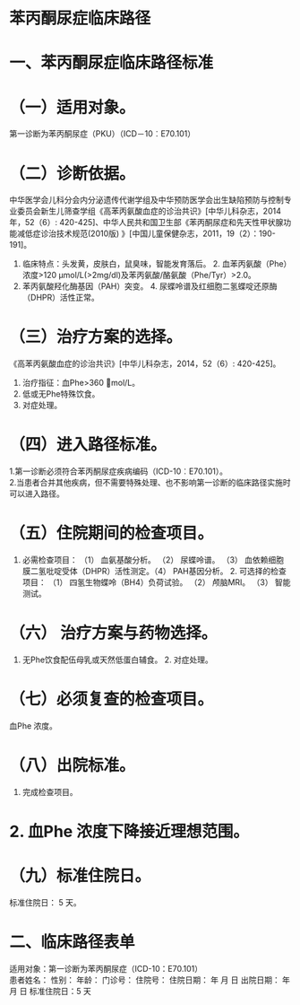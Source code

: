 # 苯丙酮尿症临床路径  
# 一、苯丙酮尿症临床路径标准  
#     （一）适用对象。  
第一诊断为苯丙酮尿症（PKU）（ICD－10︰E70.101）  
# （二）诊断依据。  
中华医学会儿科分会内分泌遗传代谢学组及中华预防医学会出生缺陷预防与控制专业委员会新生儿筛查学组《高苯丙氨酸血症的诊治共识》[中华儿科杂志，2014年，52（6）: 420-425]、中华人民共和国卫生部《苯丙酮尿症和先天性甲状腺功能减低症诊治技术规范(2010版) 》[中国儿童保健杂志，2011，19（2）：190-191]。  
1. 临床特点：头发黄，皮肤白，鼠臭味，智能发育落后。 2. 血苯丙氨酸（Phe）浓度>120 μmol/L(>2mg/dl)及苯丙氨酸/酪氨酸（Phe/Tyr）>2.0。  
3. 苯丙氨酸羟化酶基因（PAH）突变。 4. 尿蝶呤谱及红细胞二氢蝶啶还原酶（DHPR）活性正常。  
# （三）治疗方案的选择。  
《高苯丙氨酸血症的诊治共识》[中华儿科杂志，2014，52（6）: 420-425]。  
1. 治疗指征：血Phe>360 mol/L。  
2. 低或无Phe特殊饮食。  
3. 对症处理。  
# （四）进入路径标准。  
1.第一诊断必须符合苯丙酮尿症疾病编码（ICD-10︰E70.101）。  
2.当患者合并其他疾病，但不需要特殊处理、也不影响第一诊断的临床路径实施时可以进入路径。  
# （五）住院期间的检查项目。  
1.  必需检查项目： （1） 血氨基酸分析。 （2）  尿蝶呤谱。 （3）  血依赖细胞膜二氢吡啶受体（DHPR）活性测定。（4） PAH基因分析。 2. 可选择的检查项目： （1） 四氢生物蝶呤（BH4）负荷试验。 （2） 颅脑MRI。 （3） 智能测试。  
# （六） 治疗方案与药物选择。  
1. 无Phe饮食配伍母乳或天然低蛋白辅食。 2. 对症处理。  
# （七）必须复查的检查项目。  
血Phe 浓度。  
# （八）出院标准。  
1. 完成检查项目。  
# 2. 血Phe 浓度下降接近理想范围。  
# （九）标准住院日。  
标准住院日： 5 天。  
# 二、临床路径表单  
适用对象：第一诊断为苯丙酮尿症（ICD-10：E70.101）  
患者姓名：           性别：     年龄：    门诊号：       住院号：         住院日期：    年   月   日  出院日期：    年   月   日   标准住院日：5 天  
